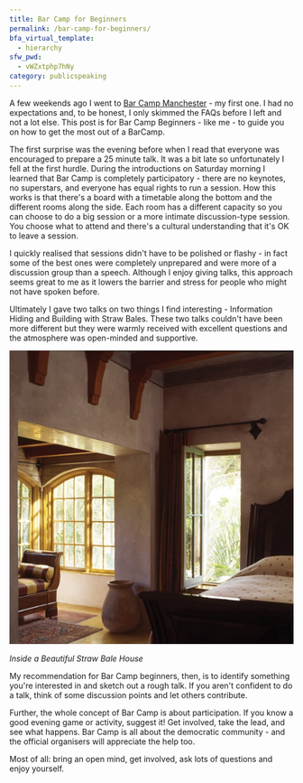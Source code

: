 ```yaml
---
title: Bar Camp for Beginners
permalink: /bar-camp-for-beginners/
bfa_virtual_template:
  - hierarchy
sfw_pwd:
  - vWZxtphp7hNy
category: publicspeaking
---
```

A few weekends ago I went to [Bar Camp Manchester](http://barcampmanchester.co.uk) - my first one. I had no expectations and, to be honest, I only skimmed the FAQs before I left and not a lot else. This post is for Bar Camp Beginners - like me - to guide you on how to get the most out of a BarCamp.

The first surprise was the evening before when I read that everyone was encouraged to prepare a 25 minute talk. It was a bit late so unfortunately I fell at the first hurdle. During the introductions on Saturday morning I learned that Bar Camp is completely participatory - there are no keynotes, no superstars, and everyone has equal rights to run a session. How this works is that there's a board with a timetable along the bottom and the different rooms along the side. Each room has a different capacity so you can choose to do a big session or a more intimate discussion-type session. You choose what to attend and there's a cultural understanding that it's OK to leave a session.

I quickly realised that sessions didn't have to be polished or flashy - in fact some of the best ones were completely unprepared and were more of a discussion group than a speech. Although I enjoy giving talks, this approach seems great to me as it lowers the barrier and stress for people who might not have spoken before.

Ultimately I gave two talks on two things I find interesting - Information Hiding and Building with Straw Bales. These two talks couldn't have been more different but they were warmly received with excellent questions and the atmosphere was open-minded and supportive.

![Inside a beautiful straw bale house](/img/inside-a-beautiful-straw-bale-house.jpg)

*Inside a Beautiful Straw Bale House*

My recommendation for Bar Camp beginners, then, is to identify something you're interested in and sketch out a rough talk. If you aren't confident to do a talk, think of some discussion points and let others contribute.

Further, the whole concept of Bar Camp is about participation. If you know a good evening game or activity, suggest it! Get involved, take the lead, and see what happens. Bar Camp is all about the democratic community - and the official organisers will appreciate the help too.

Most of all: bring an open mind, get involved, ask lots of questions and enjoy yourself.
